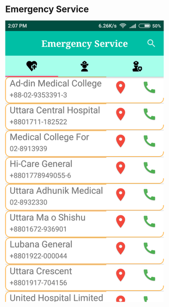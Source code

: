 # Emergency Service

![](https://github.com/Md-Salauddin/EmergencyService/blob/master/Screenshot/ES.png)
